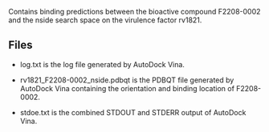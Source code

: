 Contains binding predictions between the bioactive compound F2208-0002 and the nside search space on the virulence factor rv1821.

## Files

- log.txt is the log file generated by AutoDock Vina.

- rv1821_F2208-0002_nside.pdbqt is the PDBQT file generated by AutoDock Vina containing the orientation and binding location of F2208-0002.

- stdoe.txt is the combined STDOUT and STDERR output of AutoDock Vina.

